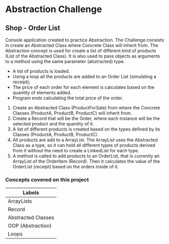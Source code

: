 # Abstraction Challenge
## Shop - Order List
Console application created to practice Abstraction.
The Challenge consists in create an Abstracted Class where Concrete Class will inherit from.
The Abstraction concept is used for create a list of different kind of products (List of the Abstracted Class). It is also used to pass objects as arguments to a method using the same parameter (abstracted) type.

- A list of products is loaded.
- Using a loop all the products are added to an Order List (simulating a receipt);
- The price of each order for each element is calculates based on the quantity of elements added.
- Program ends calculating the total price of the order.

1. Create an Abstracted Class (ProductForSale) from where the Concrete Classes (ProductA, ProductB, ProductC) will inherit from.
2. Create a Record that will be the Order, where each instance will be the selected product and the quantity of it.
3. A list of different products is created based on the types defined by its Classes (ProductA, ProductB, ProductC).
4. All products are add to a ArrayList. The ArrayList uses the Abstracted Class as a type, so it can hold all different types of products derived from it without the need to create a LinkedList for each type.
5. A method is called to add products to an OrderList, that is currently an ArrayList of the OrderItem (Record). Then it calculates the value of the OrderList (receipt) based on the orders inside of it. 

### Concepts covered on this project
| Labels             |
|--------------------|
| ArrayLists         |
| Record             |
| Abstracted Classes |
| OOP (Abstraction)  |
| Loops              |


